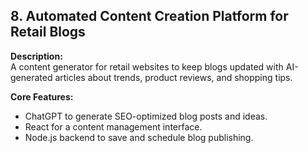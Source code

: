 
## 8. Automated Content Creation Platform for Retail Blogs

**Description:**  
A content generator for retail websites to keep blogs updated with AI-generated articles about trends, product reviews, and shopping tips.

**Core Features:**  
- ChatGPT to generate SEO-optimized blog posts and ideas.  
- React for a content management interface.  
- Node.js backend to save and schedule blog publishing.
